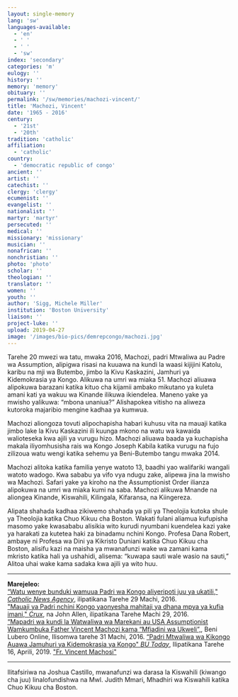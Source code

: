 ```yaml
---
layout: single-memory
lang: 'sw'
languages-available:
  - 'en'
  - ' '
  - ' '
  - 'sw'
index: 'secondary'
categories: 'm'
eulogy: ''
history: ''
memory: 'memory'
obituary: ''
permalink: '/sw/memories/machozi-vincent/'
title: 'Machozi, Vincent'
date: '1965 - 2016'
century:
  - '21st'
  - '20th'                                       
tradition: 'catholic'                       
affiliation:
  - 'catholic'
country:
  - 'democratic republic of congo'
ancient: ''
artist: ''
catechist: ''
clergy: 'clergy'
ecumenist: ''
evangelist: ''
nationalist: ''
martyr: 'martyr'
persecuted: ''
medical: ''
missionary: 'missionary'
musician: ''
nonafrican: ''
nonchristian: ''
photo: 'photo'
scholar: ''
theologian: ''
translator: ''
women: ''
youth: ''
author: 'Sigg, Michele Miller'
institution: 'Boston University'
liaison: ''
project-luke: ''
upload: 2019-04-27
image: '/images/bio-pics/demrepcongo/machozi.jpg'
---
```


Tarehe 20 mwezi wa tatu, mwaka 2016, Machozi, padri Mtwaliwa au Padre wa Assumption, alipigwa risasi na kuuawa na kundi la waasi kijijini Katolu, karibu na mji wa Butembo, jimbo la Kivu Kaskazini, Jamhuri ya Kidemokrasia ya Kongo. Alikuwa na umri wa miaka 51. Machozi aliuawa alipokuwa barazani katika kituo cha kijamii ambako mikutano ya kuleta amani kati ya wakuu wa Kinande ilikuwa ikiendelea. Maneno yake ya mwisho yalikuwa: “mbona unaniua?” Alishapokea vitisho na aliweza kutoroka majaribio mengine kadhaa ya kumwua.

Machozi aliongoza tovuti alipochapisha habari kuhusu vita na mauaji katika jimbo lake la Kivu Kaskazini ili kuunga mkono na watu wa kawaida walioteseka kwa ajili ya vurugu hizo. Machozi aliuawa baada ya kuchapisha makala iliyomhusisha rais wa Kongo Joseph Kabila katika vurugu na fujo zilizoua watu wengi katika sehemu ya Beni-Butembo tangu mwaka 2014.

Machozi alitoka katika familia yenye watoto 13, baadhi yao walifariki wangali watoto wadogo. Kwa sababu ya vifo vya ndugu zake, alipewa jina la mwisho wa Machozi. Safari yake ya kiroho na the Assumptionist Order ilianza alipokuwa na umri wa miaka kumi na saba. Machozi alikuwa Mnande na aliongea Kinande, Kiswahili, Kilingala, Kifaransa, na Kiingereza.

Alipata shahada kadhaa zikiwemo shahada ya pili ya Theolojia kutoka shule ya Theolojia katika Chuo Kikuu cha Boston. Wakati fulani aliamua kufupisha masomo yake kwasababu alisikia wito kurudi nyumbani kuendelea kazi yake ya harakati za kutetea haki za binadamu nchini Kongo. Profesa Dana Robert, ambaye ni Profesa wa Dini ya Kikristo Duniani katika Chuo Kikuu cha Boston, alisifu kazi na maisha ya mwanafunzi wake wa zamani kama mkristo katika hali ya ushahidi, alisema: “kuwapa sauti wale wasio na sauti,” Alitoa uhai wake kama sadaka kwa ajili ya wito huu.


***

**Marejeleo:**  
[“Watu wenye bunduki wamuua Padri wa Kongo aliyeripoti juu ya ukatili," _Catholic News Agency_](http://www.catholicnewsagency.com/news/gunmen-kill-congolese-priest-who-reported-on-atrocities-24672/), ilipatikana Tarehe 29 Machi, 2016.  
["Mauaji ya Padri nchini Kongo yaonyesha mahitaji ya dhana mpya ya kufia imani," _Crux_](http://www.cruxnow.com/church/2016/03/22/priests-murder-in-congo-shows-the-need-for-a-new-concept-of-martyrdom/), na John Allen, ilipatikana Tarehe Machi 29, 2016.  
[“Mapadri wa kundi la Watwaliwa wa Marekani au USA Assumptionist Wamkumbuka Father Vincent Machozi kama “Mfiadini wa Ukweli”,](http://benilubero.com/usa-assumptionist-recognized-father-vincent-machozi-as-martyrs-of-truth/), Beni Lubero Online, Ilisomwa tarehe 31 Machi, 2016.
[“Padri Mtwaliwa wa Kikongo Auawa Jamuhuri ya Kidemokrasia ya Kongo" _BU Today_](http://www.bu.edu/today/2016/vincent-machozi-priest-and-humanitarian-remembered/), Ilipatikana Tarehe 16, Aprili, 2019.
["Fr. Vincent Machosi"](https://www.assumption.us/news/1359-fr-vincent-machosi-aa-may-he-rest-in-peace)

***

Ilitafsiriwa na Joshua Castillo, mwanafunzi wa darasa la Kiswahili (kiwango cha juu) linalofundishwa na Mwl. Judith Mmari, Mhadhiri wa Kiswahili katika Chuo Kikuu cha Boston.
